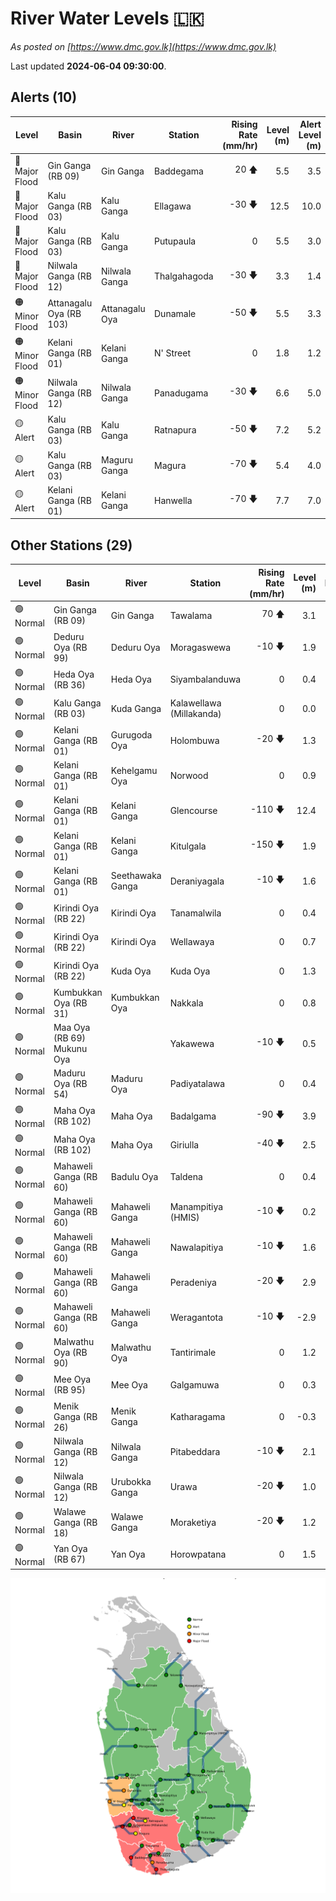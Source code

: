 # River Water Levels :sri_lanka:

*As posted on [https://www.dmc.gov.lk](https://www.dmc.gov.lk)*

Last updated **2024-06-04 09:30:00**.

## Alerts (10)

| Level | Basin | River | Station | Rising Rate (mm/hr) | Level (m) | Alert Level (m) |
|---|---|---|---|--: |--:|--:|
| 🔴 Major Flood | Gin Ganga (RB 09) | Gin Ganga | Baddegama | 20 🡅 | 5.5 | 3.5 |
| 🔴 Major Flood | Kalu Ganga (RB 03) | Kalu Ganga | Ellagawa | -30 🡇 | 12.5 | 10.0 |
| 🔴 Major Flood | Kalu Ganga (RB 03) | Kalu Ganga | Putupaula | 0  | 5.5 | 3.0 |
| 🔴 Major Flood | Nilwala Ganga (RB 12) | Nilwala Ganga | Thalgahagoda | -30 🡇 | 3.3 | 1.4 |
| 🟠 Minor Flood | Attanagalu Oya (RB 103) | Attanagalu Oya | Dunamale | -50 🡇 | 5.5 | 3.3 |
| 🟠 Minor Flood | Kelani Ganga (RB 01) | Kelani Ganga | N' Street | 0  | 1.8 | 1.2 |
| 🟠 Minor Flood | Nilwala Ganga (RB 12) | Nilwala Ganga | Panadugama | -30 🡇 | 6.6 | 5.0 |
| 🟡 Alert | Kalu Ganga (RB 03) | Kalu Ganga | Ratnapura | -50 🡇 | 7.2 | 5.2 |
| 🟡 Alert | Kalu Ganga (RB 03) | Maguru Ganga | Magura | -70 🡇 | 5.4 | 4.0 |
| 🟡 Alert | Kelani Ganga (RB 01) | Kelani Ganga | Hanwella | -70 🡇 | 7.7 | 7.0 |

## Other Stations (29)

| Level | Basin | River | Station | Rising Rate (mm/hr) | Level (m) | Alert Level (m) | Time to Alert |
|---|---|---|---|--: |--:|--:|---|
| 🟢 Normal | Gin Ganga (RB 09) | Gin Ganga | Tawalama | 70 🡅 | 3.1 | 4.0 | 12.4 ⏳ |
| 🟢 Normal | Deduru Oya (RB 99) | Deduru Oya | Moragaswewa | -10 🡇 | 1.9 | 4.8 | 🟢 |
| 🟢 Normal | Heda Oya (RB 36) | Heda Oya | Siyambalanduwa | 0  | 0.4 | 4.5 | 🟢 |
| 🟢 Normal | Kalu Ganga (RB 03) | Kuda Ganga | Kalawellawa (Millakanda) | 0  | 0.0 | 5.0 | 🟢 |
| 🟢 Normal | Kelani Ganga (RB 01) | Gurugoda Oya | Holombuwa | -20 🡇 | 1.3 | 3.0 | 🟢 |
| 🟢 Normal | Kelani Ganga (RB 01) | Kehelgamu Oya | Norwood | 0  | 0.9 | 1.5 | 🟢 |
| 🟢 Normal | Kelani Ganga (RB 01) | Kelani Ganga | Glencourse | -110 🡇 | 12.4 | 15.0 | 🟢 |
| 🟢 Normal | Kelani Ganga (RB 01) | Kelani Ganga | Kitulgala | -150 🡇 | 1.9 | 3.0 | 🟢 |
| 🟢 Normal | Kelani Ganga (RB 01) | Seethawaka Ganga | Deraniyagala | -10 🡇 | 1.6 | 4.8 | 🟢 |
| 🟢 Normal | Kirindi Oya (RB 22) | Kirindi Oya | Tanamalwila | 0  | 0.4 | 4.0 | 🟢 |
| 🟢 Normal | Kirindi Oya (RB 22) | Kirindi Oya | Wellawaya | 0  | 0.7 | 4.4 | 🟢 |
| 🟢 Normal | Kirindi Oya (RB 22) | Kuda Oya | Kuda Oya | 0  | 1.3 | 6.9 | 🟢 |
| 🟢 Normal | Kumbukkan Oya (RB 31) | Kumbukkan Oya | Nakkala | 0  | 0.8 | 5.0 | 🟢 |
| 🟢 Normal | Maa Oya (RB 69) Mukunu Oya |  | Yakawewa | -10 🡇 | 0.5 | 4.0 | 🟢 |
| 🟢 Normal | Maduru Oya (RB 54) | Maduru Oya | Padiyatalawa | 0  | 0.4 | 4.0 | 🟢 |
| 🟢 Normal | Maha Oya (RB 102) | Maha Oya | Badalgama | -90 🡇 | 3.9 | 5.0 | 🟢 |
| 🟢 Normal | Maha Oya (RB 102) | Maha Oya | Giriulla | -40 🡇 | 2.5 | 5.5 | 🟢 |
| 🟢 Normal | Mahaweli Ganga (RB 60) | Badulu Oya | Taldena | 0  | 0.4 | 3.0 | 🟢 |
| 🟢 Normal | Mahaweli Ganga (RB 60) | Mahaweli Ganga | Manampitiya (HMIS) | -10 🡇 | 0.2 | 3.0 | 🟢 |
| 🟢 Normal | Mahaweli Ganga (RB 60) | Mahaweli Ganga | Nawalapitiya | -10 🡇 | 1.6 | 3.5 | 🟢 |
| 🟢 Normal | Mahaweli Ganga (RB 60) | Mahaweli Ganga | Peradeniya | -20 🡇 | 2.9 | 5.0 | 🟢 |
| 🟢 Normal | Mahaweli Ganga (RB 60) | Mahaweli Ganga | Weragantota | -10 🡇 | -2.9 | 5.0 | 🟢 |
| 🟢 Normal | Malwathu Oya (RB 90) | Malwathu Oya | Tantirimale | 0  | 1.2 | 5.0 | 🟢 |
| 🟢 Normal | Mee Oya (RB 95) | Mee Oya | Galgamuwa | 0  | 0.3 | 4.8 | 🟢 |
| 🟢 Normal | Menik Ganga (RB 26) | Menik Ganga | Katharagama | 0  | -0.3 | 4.0 | 🟢 |
| 🟢 Normal | Nilwala Ganga (RB 12) | Nilwala Ganga | Pitabeddara | -10 🡇 | 2.1 | 4.0 | 🟢 |
| 🟢 Normal | Nilwala Ganga (RB 12) | Urubokka Ganga | Urawa | -20 🡇 | 1.0 | 2.5 | 🟢 |
| 🟢 Normal | Walawe Ganga (RB 18) | Walawe Ganga | Moraketiya | -20 🡇 | 1.2 | 3.0 | 🟢 |
| 🟢 Normal | Yan Oya (RB 67) | Yan Oya | Horowpatana | 0  | 1.5 | 6.0 | 🟢 |


<div id="river-water-level-map">

![River Water Level Map](images/river-water-level-map.png)

</div>